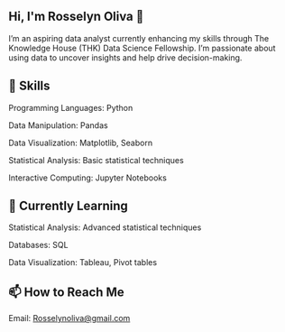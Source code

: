 ## Hi, I'm Rosselyn Oliva 👋

I’m an aspiring data analyst currently enhancing my skills through The Knowledge House (THK) Data Science Fellowship. I’m passionate about using data to uncover insights and help drive decision-making.

## 🔭 Skills

Programming Languages: Python

Data Manipulation: Pandas

Data Visualization: Matplotlib, Seaborn

Statistical Analysis: Basic statistical techniques

Interactive Computing: Jupyter Notebooks

## 🌱 Currently Learning

Statistical Analysis: Advanced statistical techniques

Databases: SQL

Data Visualization: Tableau, Pivot tables

## 📫 How to Reach Me

Email: Rosselynoliva@gmail.com

